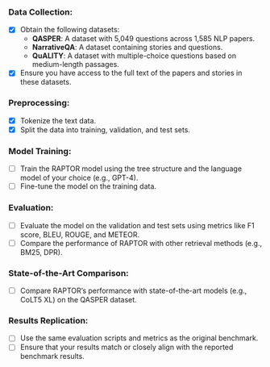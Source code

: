 ### Data Collection:
- [x] Obtain the following datasets:
  - **QASPER**: A dataset with 5,049 questions across 1,585 NLP papers.
  - **NarrativeQA**: A dataset containing stories and questions.
  - **QuALITY**: A dataset with multiple-choice questions based on medium-length passages.
- [x] Ensure you have access to the full text of the papers and stories in these datasets.

### Preprocessing:
- [x] Tokenize the text data.
- [x] Split the data into training, validation, and test sets.

### Model Training:
- [ ] Train the RAPTOR model using the tree structure and the language model of your choice (e.g., GPT-4).
- [ ] Fine-tune the model on the training data.

### Evaluation:
- [ ] Evaluate the model on the validation and test sets using metrics like F1 score, BLEU, ROUGE, and METEOR.
- [ ] Compare the performance of RAPTOR with other retrieval methods (e.g., BM25, DPR).

### State-of-the-Art Comparison:
- [ ] Compare RAPTOR’s performance with state-of-the-art models (e.g., CoLT5 XL) on the QASPER dataset.

### Results Replication:
- [ ] Use the same evaluation scripts and metrics as the original benchmark.
- [ ] Ensure that your results match or closely align with the reported benchmark results.
